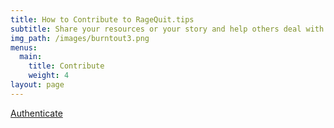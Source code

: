 ```yaml
---
title: How to Contribute to RageQuit.tips
subtitle: Share your resources or your story and help others deal with burnout.
img_path: /images/burntout3.png
menus:
  main:
    title: Contribute
    weight: 4
layout: page
---
```


<p><a href="#" id="login">Authenticate</a></p>